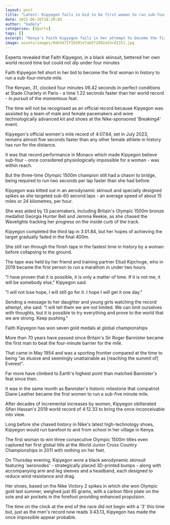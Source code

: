 ```yaml
---
layout: post
title: "Latest: Kipyegon fails in bid to be first woman to run sub-four-minute mile"
date: 2025-06-26T18:29:03
author: "badely"
categories: [Sports]
tags: []
excerpt: "Kenya's Faith Kipyegon fails in her attempt to become the first woman to run a sub-four-minute mile at Nike's 'Breaking4' event in Paris."
image: assets/images/9db3472f10391e7ab571802a53cd1151.jpg
---
```


Experts revealed that Faith Kipyegon, in a black skinsuit, bettered her own world record time but could not dip under four minutes

Faith Kipyegon fell short in her bid to become the first woman in history to run a sub-four-minute mile.

The Kenyan, 31, clocked four minutes 06.42 seconds in perfect conditions at Stade Charlety in Paris - a time 1.22 seconds faster than her world record - in pursuit of the momentous feat.

The time will not be recognised as an official record because Kipyegon was assisted by a team of male and female pacemakers and wore technologically advanced kit and shoes at the Nike-sponsored 'Breaking4' event.

Kipyegon's official women's mile record of 4:07.64, set in July 2023, remains almost five seconds faster than any other female athlete in history has run for the distance.

It was that record performance in Monaco which made Kipyegon believe sub-four - once considered physiologically impossible for a woman - was within reach.

But the three-time Olympic 1500m champion still had a chasm to bridge, being required to run two seconds per lap faster than she had before.

Kipyegon was kitted out in an aerodynamic skinsuit and specially designed spikes as she targeted sub-60 second laps - an average speed of about 15 miles or 24 kilometres, per hour.

She was aided by 13 pacemakers, including Britain's Olympic 1500m bronze medallist Georgia Hunter Bell and Jemma Reekie, as she chased the Wavelights tracking her progress on the inside curb of the track.

Kipyegon completed the third lap in 3:01.84, but her hopes of achieving the target gradually faded in the final 400m.

She still ran through the finish tape in the fastest time in history by a woman before collapsing to the ground.

The tape was held by her friend and training partner Eliud Kipchoge, who in 2019 became the first person to run a marathon in under two hours.

"I have proven that it is possible, it is only a matter of time. If it is not me, it will be somebody else," Kipyegon said.

"I will not lose hope, I will still go for it. I hope I will get it one day."

Sending a message to her daughter and young girls watching the record attempt, she said: "I will tell them we are not limited. We can limit ourselves with thoughts, but it is possible to try everything and prove to the world that we are strong. Keep pushing."

Faith Kipyegon has won seven gold medals at global championships

More than 70 years have passed since Britain's Sir Roger Bannister became the first man to beat the four-minute barrier for the mile.

That came in May 1954 and was a sporting frontier compared at the time to being "as elusive and seemingly unattainable as [reaching the summit of] Everest".

Far more have climbed to Earth's highest point than matched Bannister's feat since then.

It was in the same month as Bannister's historic milestone that compatriot Diane Leather became the first women to run a sub-five minute mile.

After decades of incremental increases by women, Kipyegon obliterated Sifan Hassan's 2019 world record of 4:12.33 to bring the once inconceivable into view.

Long before she chased history in Nike's latest high-technology shoes, Kipyegon would run barefoot to and from school in her village in Kenya.

The first woman to win three consecutive Olympic 1500m titles even captured her first global title at the World Junior Cross Country Championships in 2011 with nothing on her feet.

On Thursday evening, Kipyegon wore a black aerodynamic skinsuit featuring 'aeronodes' - strategically placed 3D-printed bumps - along with accompanying arm and leg sleeves and a headband, each designed to reduce wind resistance and drag.

Her shoes, based on the Nike Victory 2 spikes in which she won Olympic gold last summer, weighed just 85 grams, with a carbon fibre plate on the sole and air pockets in the forefoot providing enhanced propulsion.

The time on the clock at the end of the race did not begin with a '3' this time but, just as the men's record now reads 3:43.13, Kipyegon has made the once impossible appear probable.

